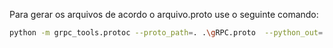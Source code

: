Para gerar os arquivos de acordo o arquivo.proto use o seguinte comando:

```bash
python -m grpc_tools.protoc --proto_path=. .\gRPC.proto  --python_out=. --grpc_python_out=.
```